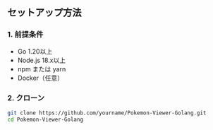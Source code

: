 ## セットアップ方法

### 1. 前提条件
- Go 1.20以上
- Node.js 18.x以上
- npm または yarn
- Docker（任意）

### 2. クローン
```bash
git clone https://github.com/yourname/Pokemon-Viewer-Golang.git
cd Pokemon-Viewer-Golang
